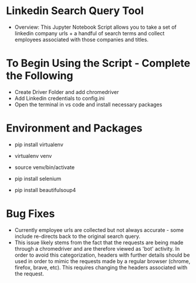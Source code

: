 # Linkedin Search Query Tool 
- Overview: This Jupyter Notebook Script allows you to take a set of linkedin company urls + a handful of search terms and collect employees associated with those companies and titles. 

# To Begin Using the Script - Complete the Following 
- Create Driver Folder and add chromedriver 
- Add Linkedin credentials to config.ini
- Open the terminal in vs code and install necessary packages

# Environment and Packages
- pip install virtualenv 
- virtualenv venv
- source venv/bin/activate

- pip install selenium
- pip install beautifulsoup4

# Bug Fixes 
- Currently employee urls are collected but not always accurate - some include re-directs back to the original search query. 
- This issue likely stems from the fact that the requests are being made through a chromedriver and are therefore viewed as 'bot' activity. In order to avoid this categorization, headers with further details should be used in order to mimic the requests made by a regular browser (chrome, firefox, brave, etc). This requires changing the headers associated with the request. 







